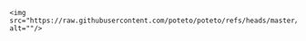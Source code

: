 

    <img src="https://raw.githubusercontent.com/poteto/poteto/refs/heads/master/nice.gif" alt=""/>

  
